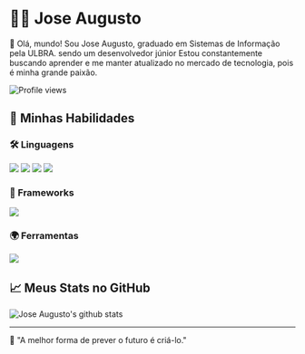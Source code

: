 # 👨‍💻 Jose Augusto

👋 Olá, mundo! Sou Jose Augusto, graduado em Sistemas de Informação pela ULBRA. sendo um desenvolvedor júnior Estou constantemente buscando aprender e me manter atualizado no mercado de tecnologia, pois é minha grande paixão.

![Profile views](https://komarev.com/ghpvc/?username=augusto642&color=blue)

## 🚀 Minhas Habilidades

### 🛠️ Linguagens
![](https://img.shields.io/badge/HTML-239120?style=for-the-badge&logo=html5&logoColor=white)
![](https://img.shields.io/badge/CSS-264de4?style=for-the-badge&logo=css3&logoColor=white)
![](https://img.shields.io/badge/Java-ED8B00?style=for-the-badge&logo=java&logoColor=white)
![](https://img.shields.io/badge/PHP-8993be?style=for-the-badge&logo=php&logoColor=white)

### 🔧 Frameworks
![](https://img.shields.io/badge/Laravel-FB503B?style=for-the-badge&logo=laravel&logoColor=white)

### 🌍 Ferramentas
![](https://img.shields.io/badge/Git-F05032?style=for-the-badge&logo=git&logoColor=white)

## 📈 Meus Stats no GitHub

![Jose Augusto's github stats](https://github-readme-stats.vercel.app/api?username=augusto642&show_icons=true&theme=radical)

---

💬 "A melhor forma de prever o futuro é criá-lo." 


